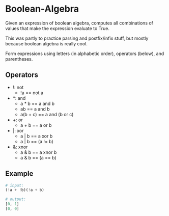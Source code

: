# Boolean-Algebra

Given an expression of boolean algebra, computes all combinations of values that make the expression evaluate to True.

This was partly to practice parsing and postfix/infix stuff, but mostly because boolean algebra is really cool.

Form expressions using letters (in alphabetic order), operators (below), and parentheses.

## Operators
 - !: not
   - !a == not a
 - *: and
   - a * b == a and b
   - ab == a and b
   - a(b + c) == a and (b or c)
 - +: or
   - a + b == a or b
 - |: xor
   - a | b == a xor b
   - a | b == (a != b)
 - &: xnor
   - a & b == a xnor b
   - a & b == (a == b)
   
## Example
```python
# input:
(!a + !b)(!a + b)

# output:
[0, 1]
[0, 0]
```
